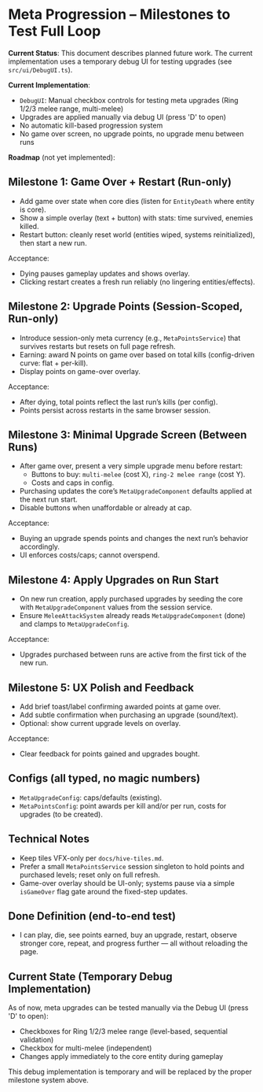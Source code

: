 # Meta Progression – Milestones to Test Full Loop

**Current Status**: This document describes planned future work. The current implementation uses a temporary debug UI for testing upgrades (see `src/ui/DebugUI.ts`).

**Current Implementation**:
- `DebugUI`: Manual checkbox controls for testing meta upgrades (Ring 1/2/3 melee range, multi-melee)
- Upgrades are applied manually via debug UI (press 'D' to open)
- No automatic kill-based progression system
- No game over screen, no upgrade points, no upgrade menu between runs

**Roadmap** (not yet implemented):

## Milestone 1: Game Over + Restart (Run-only)
- Add game over state when core dies (listen for `EntityDeath` where entity is core).
- Show a simple overlay (text + button) with stats: time survived, enemies killed.
- Restart button: cleanly reset world (entities wiped, systems reinitialized), then start a new run.

Acceptance:
- Dying pauses gameplay updates and shows overlay.
- Clicking restart creates a fresh run reliably (no lingering entities/effects).

## Milestone 2: Upgrade Points (Session-Scoped, Run-only)
- Introduce session-only meta currency (e.g., `MetaPointsService`) that survives restarts but resets on full page refresh.
- Earning: award N points on game over based on total kills (config-driven curve: flat + per-kill).
- Display points on game-over overlay.

Acceptance:
- After dying, total points reflect the last run’s kills (per config).
- Points persist across restarts in the same browser session.

## Milestone 3: Minimal Upgrade Screen (Between Runs)
- After game over, present a very simple upgrade menu before restart:
  - Buttons to buy: `multi-melee` (cost X), `ring-2 melee range` (cost Y).
  - Costs and caps in config.
- Purchasing updates the core’s `MetaUpgradeComponent` defaults applied at the next run start.
- Disable buttons when unaffordable or already at cap.

Acceptance:
- Buying an upgrade spends points and changes the next run’s behavior accordingly.
- UI enforces costs/caps; cannot overspend.

## Milestone 4: Apply Upgrades on Run Start
- On new run creation, apply purchased upgrades by seeding the core with `MetaUpgradeComponent` values from the session service.
- Ensure `MeleeAttackSystem` already reads `MetaUpgradeComponent` (done) and clamps to `MetaUpgradeConfig`.

Acceptance:
- Upgrades purchased between runs are active from the first tick of the new run.

## Milestone 5: UX Polish and Feedback
- Add brief toast/label confirming awarded points at game over.
- Add subtle confirmation when purchasing an upgrade (sound/text).
- Optional: show current upgrade levels on overlay.

Acceptance:
- Clear feedback for points gained and upgrades bought.

## Configs (all typed, no magic numbers)
- `MetaUpgradeConfig`: caps/defaults (existing).
- `MetaPointsConfig`: point awards per kill and/or per run, costs for upgrades (to be created).

## Technical Notes
- Keep tiles VFX-only per `docs/hive-tiles.md`.
- Prefer a small `MetaPointsService` session singleton to hold points and purchased levels; reset only on full refresh.
- Game-over overlay should be UI-only; systems pause via a simple `isGameOver` flag gate around the fixed-step updates.

## Done Definition (end-to-end test)
- I can play, die, see points earned, buy an upgrade, restart, observe stronger core, repeat, and progress further — all without reloading the page.

## Current State (Temporary Debug Implementation)

As of now, meta upgrades can be tested manually via the Debug UI (press 'D' to open):
- Checkboxes for Ring 1/2/3 melee range (level-based, sequential validation)
- Checkbox for multi-melee (independent)
- Changes apply immediately to the core entity during gameplay

This debug implementation is temporary and will be replaced by the proper milestone system above.
